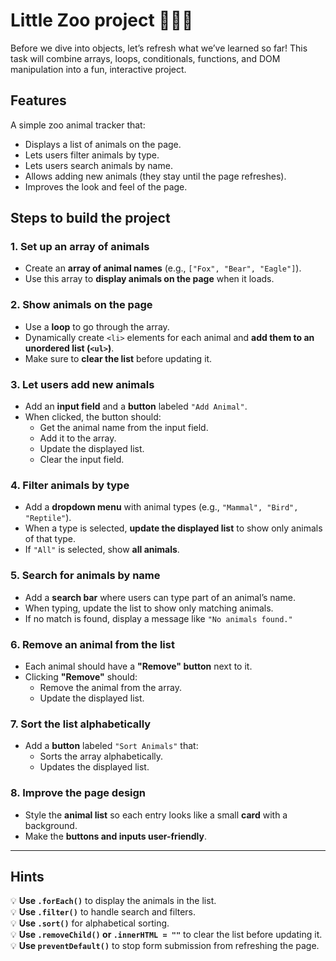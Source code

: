 # Little Zoo project 🦊🐻🦅

Before we dive into objects, let’s refresh what we’ve learned so far! This task will combine arrays, loops, conditionals, functions, and DOM manipulation into a fun, interactive project.

## Features

A simple zoo animal tracker that:
- Displays a list of animals on the page.
- Lets users filter animals by type.
- Lets users search animals by name.
- Allows adding new animals (they stay until the page refreshes).
- Improves the look and feel of the page.

## **Steps to build the project**  

### **1. Set up an array of animals**  
- Create an **array of animal names** (e.g., `["Fox", "Bear", "Eagle"]`).  
- Use this array to **display animals on the page** when it loads.  

### **2. Show animals on the page**  
- Use a **loop** to go through the array.  
- Dynamically create `<li>` elements for each animal and **add them to an unordered list (`<ul>`)**.  
- Make sure to **clear the list** before updating it.  

### **3. Let users add new animals**  
- Add an **input field** and a **button** labeled `"Add Animal"`.  
- When clicked, the button should:  
  - Get the animal name from the input field.  
  - Add it to the array.  
  - Update the displayed list.  
  - Clear the input field.  

### **4. Filter animals by type**  
- Add a **dropdown menu** with animal types (e.g., `"Mammal", "Bird", "Reptile"`).  
- When a type is selected, **update the displayed list** to show only animals of that type.  
- If `"All"` is selected, show **all animals**.  

### **5. Search for animals by name**  
- Add a **search bar** where users can type part of an animal’s name.  
- When typing, update the list to show only matching animals.  
- If no match is found, display a message like `"No animals found."`  

### **6. Remove an animal from the list**  
- Each animal should have a **"Remove" button** next to it.  
- Clicking **"Remove"** should:  
  - Remove the animal from the array.  
  - Update the displayed list.  

### **7. Sort the list alphabetically**  
- Add a **button** labeled `"Sort Animals"` that:  
  - Sorts the array alphabetically.  
  - Updates the displayed list.  

### **8. Improve the page design**  
- Style the **animal list** so each entry looks like a small **card** with a background.  
- Make the **buttons and inputs user-friendly**.  

---

## **Hints**  

💡 **Use `.forEach()`** to display the animals in the list.  
💡 **Use `.filter()`** to handle search and filters.  
💡 **Use `.sort()`** for alphabetical sorting.  
💡 **Use `.removeChild()` or `.innerHTML = ""`** to clear the list before updating it.  
💡 **Use `preventDefault()`** to stop form submission from refreshing the page.  